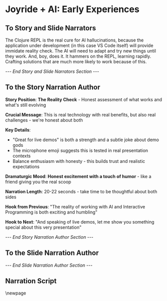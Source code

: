 # Joyride + AI: Early Experiences

## To Story and Slide Narrators

The Clojure REPL is the real cure for AI hallucinations, because the application under development (in this case VS Code itself) will provide immidate reality check. The AI will need to adapt and try new things until they work. And, boy, does it. It hammers on the REPL, learning rapidly. Crafting solutions that are much more likely to work because of this.

*--- End Story and Slide Narrators Section ---*

## To the Story Narration Author

**Story Position**: **The Reality Check** - Honest assessment of what works and what's still evolving

**Crucial Message**: This is real technology with real benefits, but also real challenges - we're honest about both

**Key Details**:
- "Great for live demos" is both a strength and a subtle joke about demo gods
- The microphone emoji suggests this is tested in real presentation contexts
- Balance enthusiasm with honesty - this builds trust and realistic expectations

**Dramaturgic Mood**: **Honest excitement with a touch of humor** - like a friend giving you the real scoop

**Narration Length**: 20-22 seconds - take time to be thoughtful about both sides

**Hook from Previous**: "The reality of working with AI and Interactive Programming is both exciting and humbling"

**Hook to Next**: "And speaking of live demos, let me show you something special about this very presentation"

*--- End Story Narration Author Section ---*

## To the Slide Narration Author

*--- End Slide Narration Author Section ---*

## Narration Script

\newpage